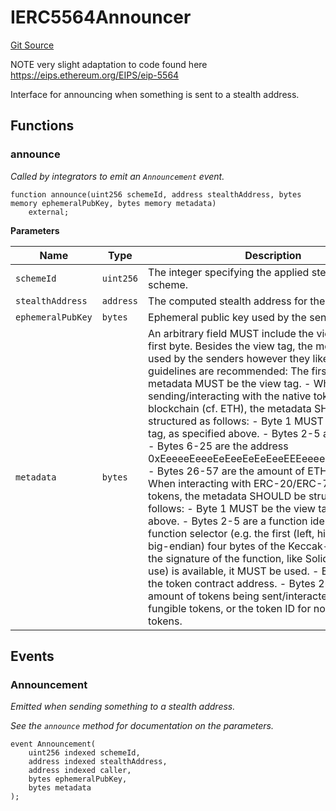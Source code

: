 # IERC5564Announcer
[Git Source](https://github.com/kassandraoftroy/erc5564-contracts/blob/731c7df572c99212c1b4673f7aae73feff353dcf/src/interfaces/IERC5564Announcer.sol)

NOTE very slight adaptation to code found here https://eips.ethereum.org/EIPS/eip-5564

Interface for announcing when something is sent to a stealth address.


## Functions
### announce

*Called by integrators to emit an `Announcement` event.*


```solidity
function announce(uint256 schemeId, address stealthAddress, bytes memory ephemeralPubKey, bytes memory metadata)
    external;
```
**Parameters**

|Name|Type|Description|
|----|----|-----------|
|`schemeId`|`uint256`|The integer specifying the applied stealth address scheme.|
|`stealthAddress`|`address`|The computed stealth address for the recipient.|
|`ephemeralPubKey`|`bytes`|Ephemeral public key used by the sender.|
|`metadata`|`bytes`|An arbitrary field MUST include the view tag in the first byte. Besides the view tag, the metadata can be used by the senders however they like, but the below guidelines are recommended: The first byte of the metadata MUST be the view tag. - When sending/interacting with the native token of the blockchain (cf. ETH), the metadata SHOULD be structured as follows: - Byte 1 MUST be the view tag, as specified above. - Bytes 2-5 are `0xeeeeeeee` - Bytes 6-25 are the address 0xEeeeeEeeeEeEeeEeEeEeeEEEeeeeEeeeeeeeEEeE. - Bytes 26-57 are the amount of ETH being sent. - When interacting with ERC-20/ERC-721/etc. tokens, the metadata SHOULD be structured as follows: - Byte 1 MUST be the view tag, as specified above. - Bytes 2-5 are a function identifier. When a function selector (e.g. the first (left, high-order in big-endian) four bytes of the Keccak-256 hash of the signature of the function, like Solidity and Vyper use) is available, it MUST be used. - Bytes 6-25 are the token contract address. - Bytes 26-57 are the amount of tokens being sent/interacted with for fungible tokens, or the token ID for non-fungible tokens.|


## Events
### Announcement
*Emitted when sending something to a stealth address.*

*See the `announce` method for documentation on the parameters.*


```solidity
event Announcement(
    uint256 indexed schemeId,
    address indexed stealthAddress,
    address indexed caller,
    bytes ephemeralPubKey,
    bytes metadata
);
```

